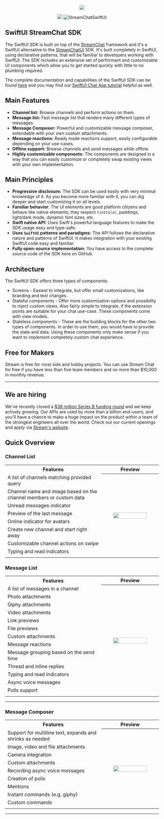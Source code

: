 <p align="center">
  <img src="ReadmeAssets/iOS_Chat_Messaging.png"/>
</p>

<p align="center">
  <a href="https://sonarcloud.io/summary/new_code?id=GetStream_stream-chat-swiftui"><img src="https://sonarcloud.io/api/project_badges/measure?project=GetStream_stream-chat-swiftui&metric=coverage" /></a>

  <img id="stream-chat-swiftui-label" alt="StreamChatSwiftUI" src="https://img.shields.io/badge/StreamChatSwiftUI-9.58%20MB-blue"/>
</p>

## SwiftUI StreamChat SDK

The SwiftUI SDK is built on top of the [StreamChat](https://getstream.io/chat/docs/ios-swift/?language=swift) framework and it's a SwiftUI alternative to the [StreamChatUI](https://getstream.io/chat/docs/sdk/ios/) SDK. It's built completely in SwiftUI, using declarative patterns, that will be familiar to developers working with SwiftUI. The SDK includes an extensive set of performant and customizable UI components which allow you to get started quickly with little to no plumbing required.

The complete documentation and capabilities of the SwiftUI SDK can be found [here](https://getstream.io/chat/docs/sdk/ios/swiftui/) and you may find our [SwiftUI Chat App tutorial](https://getstream.io/tutorials/swiftui-chat/) helpful as well.

## Main Features

- **Channel list:** Browse channels and perform actions on them.
- **Message list:** Fast message list that renders many different types of messages.
- **Message Composer:** Powerful and customizable message composer, extendable with your own custom attachments.
- **Message reactions:** Ready made reactions support, easily configurable depending on your use-cases.
- **Offline support:** Browse channels and send messages while offline.
- **Highly customizable components:** The components are designed in a way that you can easily customize or completely swap existing views with your own implementation.

## Main Principles

- **Progressive disclosure:** The SDK can be used easily with very minimal knowledge of it. As you become more familiar with it, you can dig deeper and start customizing it on all levels.
- **Familiar behavior**: The UI elements are good platform citizens and behave like native elements; they respect `tintColor`, paddings, light/dark mode, dynamic font sizes, etc.
- **Swift native API:** Uses Swift's powerful language features to make the SDK usage easy and type-safe.
- **Uses `SwiftUI` patterns and paradigms:** The API follows the declarative nature and patterns of SwiftUI. It makes integration with your existing SwiftUI code easy and familiar.
- **Fully open-source implementation:** You have access to the complete source code of the SDK here on GitHub.

## Architecture

The SwiftUI SDK offers three types of components:

- Screens - Easiest to integrate, but offer small customizations, like branding and text changes.
- Stateful components - Offer more customization options and possibility to inject custom views. Also fairly simple to integrate, if the extension points are suitable for your chat use-case. These components come with view models.
- Stateless components - These are the building blocks for the other two types of components. In order to use them, you would have to provide the state and data. Using these components only make sense if you want to implement completely custom chat experience.

## Free for Makers

Stream is free for most side and hobby projects. You can use Stream Chat for free if you have less than five team members and no more than $10,000 in monthly revenue.

---

## We are hiring
We've recently closed a [\$38 million Series B funding round](https://techcrunch.com/2021/03/04/stream-raises-38m-as-its-chat-and-activity-feed-apis-power-communications-for-1b-users/) and we keep actively growing.
Our APIs are used by more than a billion end-users, and you'll have a chance to make a huge impact on the product within a team of the strongest engineers all over the world.
Check out our current openings and apply via [Stream's website](https://getstream.io/team/#jobs).

## Quick Overview

### Channel List

<table>
  <tr>
    <th width="50%">Features</th>
    <th width="30%">Preview</th>
  </tr>
  <tr>
    <td> A list of channels matching provided query </td>
    <th rowspan="9"><img src="ReadmeAssets/ChannelListPreview.gif?raw=true" width="80%" /></th>
  </tr>
   <tr> <td> Channel name and image based on the channel members or custom data</td> </tr>
  <tr> <td> Unread messages indicator </td> </tr>
  <tr> <td> Preview of the last message </td> </tr>
  <tr> <td> Online indicator for avatars </td> </tr>
  <tr> <td> Create new channel and start right away </td> </tr>
  <tr> <td> Customizable channel actions on swipe </td> </tr>
  <tr> <td> Typing and read indicators </td> </tr>
  <tr><td> </td> </tr>
  </tr>
</table>

### Message List

<table>
  <tr>
    <th width="50%">Features</th>
    <th width="30%">Preview</th>
  </tr>
  <tr>
    <td> A list of messages in a channel </td>
    <th rowspan="14"><img src="ReadmeAssets/MessageListPreview.gif?raw=true" width="80%" /></th>
  </tr>
  <tr> <td> Photo attachments </td> </tr>
  <tr> <td> Giphy attachments </td> </tr>
  <tr> <td> Video attachments </td> </tr>
  <tr> <td> Link previews </td> </tr>
  <tr> <td> File previews </td> </tr>
  <tr> <td> Custom attachments </td> </tr>
  <tr> <td> Message reactions </td> </tr>
  <tr> <td> Message grouping based on the send time </td> </tr>
  <tr> <td> Thread and inline replies </td> </tr>
  <tr> <td> Typing and read indicators </td> </tr>
  <tr> <td> Async voice messages </td> </tr>
  <tr> <td> Polls support </td> </tr>
  <tr><td> </td> </tr>
  </tr>
</table>

---

### Message Composer

<table>
  <tr>
    <th width="50%">Features</th>
    <th width="30%">Preview</th>
  </tr>
  <tr>
    <td> Support for multiline text, expands and shrinks as needed </td>
    <th rowspan="10"><img src="ReadmeAssets/Message_Composer_Bezels.png?raw=true" width="80%" /></th>
  </tr>
  <tr> <td> Image, video and file attachments </td> </tr>
  <tr> <td> Camera integration </td> </tr>
  <tr> <td> Custom attachments </td> </tr>
  <tr> <td> Recording async voice messages </td> </tr>
  <tr> <td> Creation of polls </td> </tr>
  <tr> <td> Mentions </td> </tr>
  <tr> <td> Instant commands (e.g. giphy) </td> </tr>
  <tr> <td> Custom commands </td> </tr>
  <tr><td> </td> </tr>
  </tr>
</table>

---
